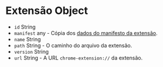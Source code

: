 # Extensão Object

* `id` String
* `manifest` any - Cópia dos [dados do manifesto da extensão](https://developer.chrome.com/extensions/manifest).
* `name` String
* `path` String - O caminho do arquivo da extensão.
* `version` String
* `url` String - A URL `chrome-extension://` da extensão.
